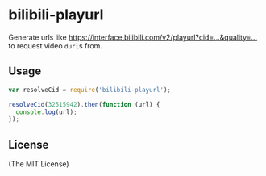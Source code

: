 # bilibili-playurl

Generate urls like <https://interface.bilibili.com/v2/playurl?cid=...&quality=...> to request video `durl`s from.

## Usage

```javascript
var resolveCid = require('bilibili-playurl');

resolveCid(32515942).then(function (url) {
  console.log(url);
});
```

## License

(The MIT License)
